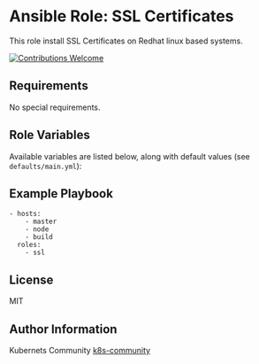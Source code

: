 Ansible Role: SSL Certificates
==============================

This role install SSL Certificates on Redhat linux based systems.

[![Contributions Welcome](https://img.shields.io/badge/contributions-welcome-brightgreen.svg?style=flat)](https://github.com/k8s-community/cluster-deploy/issues)

Requirements
------------

No special requirements.


Role Variables
--------------

Available variables are listed below, along with default values (see `defaults/main.yml`):


Example Playbook
----------------

    - hosts:
        - master
        - node
        - build
      roles:
        - ssl

License
-------

MIT

Author Information
------------------

Kubernets Community [k8s-community](https://github.com/k8s-community)
